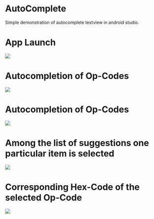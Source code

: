 # AutoComplete
Simple demonstration of autocomplete textview in android studio.

# App Launch

![](https://user-images.githubusercontent.com/16771666/35743907-f581d980-0864-11e8-9833-ea906c75a932.png)


# Autocompletion of Op-Codes

![](https://user-images.githubusercontent.com/16771666/35743935-0ccd11cc-0865-11e8-9618-7d4a9c8ebaa8.png)       


# Autocompletion of Op-Codes

![](https://user-images.githubusercontent.com/16771666/35743936-0d43a24c-0865-11e8-9611-3a3425e6b6a7.png)

# Among the list of suggestions one particular item is selected

![](https://user-images.githubusercontent.com/16771666/35743937-0d9ae02a-0865-11e8-8a15-d4c2ec94fa27.png)

# Corresponding Hex-Code of the selected Op-Code

![](https://user-images.githubusercontent.com/16771666/35743938-0e348ed2-0865-11e8-8fc6-0d6efdfd017d.png)